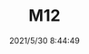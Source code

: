 ﻿---
layout: post 
title: M12
tags: M12
categories: wire-harness
overview: 
series: 
part_number: 0513-1
thumb_img: 
image: static/202105/513-20210530.jpg
date: 2021/5/30 8:44:49
---



